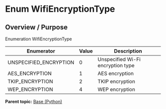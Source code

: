 # Enum WifiEncryptionType

## Overview / Purpose

Enumeration WifiEncryptionType

|Enumerator|Value|Description|
|----------|-----|-----------|
|UNSPECIFIED\_ENCRYPTION|0|Unspecified Wi-Fi encryption type|
|AES\_ENCRYPTION|1|AES encryption|
|TKIP\_ENCRYPTION|2|TKIP encryption|
|WEP\_ENCRYPTION|4|WEP encryption|

**Parent topic:** [Base \(Python\)](../../summary_pages/Base.md)

